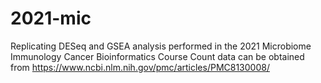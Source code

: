 # 2021-mic
Replicating DESeq and GSEA analysis performed in the 2021 Microbiome Immunology Cancer Bioinformatics Course 
Count data can be obtained from https://www.ncbi.nlm.nih.gov/pmc/articles/PMC8130008/ 
